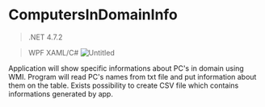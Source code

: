 # ComputersInDomainInfo

> .NET 4.7.2

> WPF XAML/C#
![Untitled](https://user-images.githubusercontent.com/26824257/103583836-bf0eef80-4ee0-11eb-9ca7-c12dae97fa5e.png)

Application will show specific informations about PC's in domain using WMI. Program will read PC's names from txt file and put information about them on the table. Exists possibility to create CSV file which contains informations generated by app.
